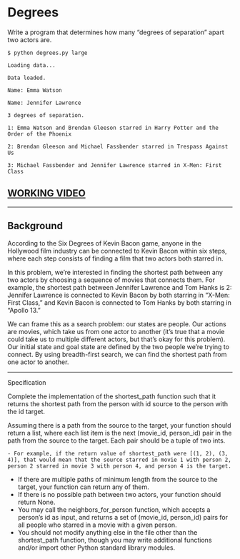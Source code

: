 # Degrees
Write a program that determines how many “degrees of separation” apart two actors are.

```
$ python degrees.py large

Loading data...

Data loaded.

Name: Emma Watson

Name: Jennifer Lawrence

3 degrees of separation.

1: Emma Watson and Brendan Gleeson starred in Harry Potter and the Order of the Phoenix

2: Brendan Gleeson and Michael Fassbender starred in Trespass Against Us

3: Michael Fassbender and Jennifer Lawrence starred in X-Men: First Class
```

## [WORKING VIDEO ](https://www.youtube.com/watch?v=dU_4YJIUq5Y&feature=youtu.be "CS50 AI")


---

## Background

According to the Six Degrees of Kevin Bacon game, anyone in the Hollywood film industry can be connected to Kevin Bacon within six steps, where each step consists of finding a film that two actors both starred in.

In this problem, we’re interested in finding the shortest path between any two actors by choosing a sequence of movies that connects them. For example, the shortest path between Jennifer Lawrence and Tom Hanks is 2: Jennifer Lawrence is connected to Kevin Bacon by both starring in “X-Men: First Class,” and Kevin Bacon is connected to Tom Hanks by both starring in “Apollo 13.”

We can frame this as a search problem: our states are people. Our actions are movies, which take us from one actor to another (it’s true that a movie could take us to multiple different actors, but that’s okay for this problem). Our initial state and goal state are defined by the two people we’re trying to connect. By using breadth-first search, we can find the shortest path from one actor to another.

---

Specification

Complete the implementation of the shortest_path function such that it returns the shortest path from the person with id source to the person with the id target.

Assuming there is a path from the source to the target, your function should return a list, where each list item is the next (movie_id, person_id) pair in the path from the source to the target. Each pair should be a tuple of two ints.

    - For example, if the return value of shortest_path were [(1, 2), (3, 4)], that would mean that the source starred in movie 1 with person 2, person 2 starred in movie 3 with person 4, and person 4 is the target.
- If there are multiple paths of minimum length from the source to the target, your function can return any of them.
- If there is no possible path between two actors, your function should return None.
- You may call the neighbors_for_person function, which accepts a person’s id as input, and returns a set of (movie_id, person_id) pairs for all people who starred in a movie with a given person.
- You should not modify anything else in the file other than the shortest_path function, though you may write additional functions and/or import other Python standard library modules.

